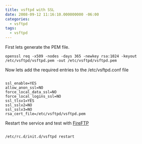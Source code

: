 ```yaml
---
title: vsftpd with SSL
date: 2008-09-12 11:16:10.000000000 -06:00
categories:
  - vsftpd
tags:
  - vsftpd
---
```

First lets generate the PEM file.
```shell
openssl req -x509 -nodes -days 365 -newkey rsa:1024 -keyout /etc/vsftpd/vsftpd.pem -out /etc/vsftpd/vsftpd.pem
```
Now lets add the required entries to the /etc/vsftpd.conf file
```shell

ssl_enable=YES
allow_anon_ssl=NO
force_local_data_ssl=NO
force_local_logins_ssl=NO
ssl_tlsv1=YES
ssl_sslv2=NO
ssl_sslv3=NO
rsa_cert_file=/etc/vsftpd/vsftpd.pem

```
Restart the service and test with <a href="http://fireftp.mozdev.org/">FireFTP</a>
```shell

/etc/rc.d/init.d/vsftpd restart

```
